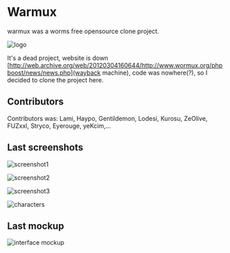 # Warmux

warmux was a worms free opensource clone project.

![logo](https://raw.githubusercontent.com/yeKcim/warmux/master/logo.png)

It's a dead project, website is down [http://web.archive.org/web/20120304160644/http://www.wormux.org/phpboost/news/news.php](wayback machine), code was nowhere(?), so I decided to clone the project here.

## Contributors

Contributors was: Lami, Haypo, Gentildemon, Lodesi, Kurosu, ZeOlive, FUZxxl, Stryco, Eyerouge, yeKcim,…

## Last screenshots

![screenshot1](https://raw.githubusercontent.com/yeKcim/warmux/master/screenshots/warmux_end__A.png)

![screenshot2](https://raw.githubusercontent.com/yeKcim/warmux/master/screenshots/warmux_end__B.png)

![screenshot3](https://raw.githubusercontent.com/yeKcim/warmux/master/screenshots/warmux11.01.png)

![characters](https://raw.githubusercontent.com/yeKcim/warmux/master/screenshots/warmux%2011.04%20characters.png)

## Last mockup

![interface mockup](https://raw.githubusercontent.com/yeKcim/warmux/master/last_mockup_interface.png)
